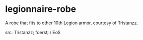 # legionnaire-robe

A robe that fits to other 10th Legion armor, courtesy of Tristanzz.

src: Tristanzz; foerstj / EoS
